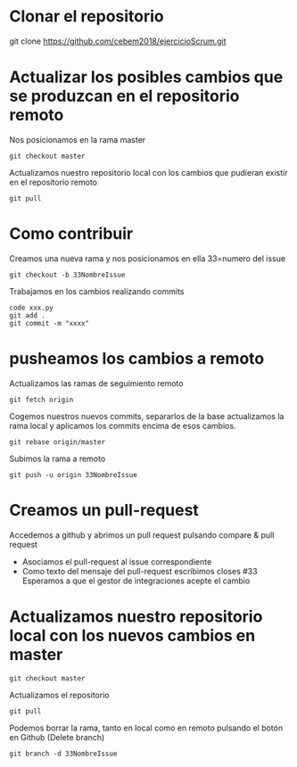# Clonar el repositorio

git clone https://github.com/cebem2018/ejercicioScrum.git


# Actualizar los posibles cambios que se produzcan en el repositorio remoto

Nos posicionamos en la rama master
```
git checkout master
```
Actualizamos nuestro repositorio local con los cambios que pudieran existir en el repositorio remoto
```
git pull
```

# Como contribuir

Creamos una nueva rama y nos posicionamos en ella 33=numero del issue
```
git checkout -b 33NombreIssue
```
Trabajamos en los cambios realizando commits
```
code xxx.py
git add .
git commit -m "xxxx"
```
# pusheamos los cambios a remoto

Actualizamos las ramas de seguimiento remoto
```
git fetch origin
```
Cogemos nuestros nuevos commits, separarlos de la base actualizamos la rama local y aplicamos los commits encima de esos cambios.
```
git rebase origin/master
```
Subimos la rama a remoto
```
git push -u origin 33NombreIssue
```


# Creamos un pull-request
Accedemos a github y abrimos un pull request pulsando compare & pull request
- Asociamos el pull-request al issue correspondiente
- Como texto del mensaje del pull-request escribimos closes #33
Esperamos a que el gestor de integraciones acepte el cambio


# Actualizamos nuestro repositorio local con los nuevos cambios en master
```
git checkout master
```
Actualizamos el repositorio
```
git pull
```
Podemos borrar la rama, tanto en local como en remoto pulsando el botón en Github (Delete branch)
```
git branch -d 33NombreIssue
```
